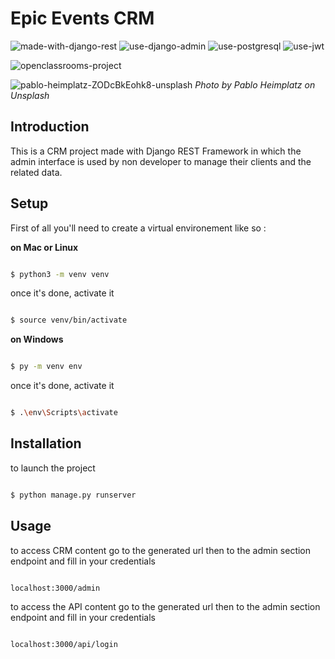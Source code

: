 # Epic Events CRM

![made-with-django-rest](https://user-images.githubusercontent.com/45998296/166694632-eee84900-3ef4-4adc-bbf3-6cc2ef16ac7f.svg) ![use-django-admin](https://user-images.githubusercontent.com/45998296/166691519-839a7d13-833f-46e6-a33a-d053e6b04bd8.svg) ![use-postgresql](https://user-images.githubusercontent.com/45998296/166709231-905140e5-a6f6-4e62-8255-9b6f5a7fe6c5.svg) ![use-jwt](../../../Downloads/use-json-web-token.svg)

![openclassrooms-project](https://user-images.githubusercontent.com/45998296/166692502-a22abdc0-e774-4ec6-8d7c-f86cb6e55825.svg)



![pablo-heimplatz-ZODcBkEohk8-unsplash](https://user-images.githubusercontent.com/45998296/166689593-7f350168-4631-4462-98a1-8c33be3528bc.jpg)
_Photo by Pablo Heimplatz on Unsplash_

## Introduction

This is a CRM project made with Django REST Framework in which the admin interface is used by non developer to manage their clients and the related data. 


## Setup

First of all you'll need to create a virtual environement like so :

**on Mac or Linux**

```sh

$ python3 -m venv venv

```

once it's done, activate it

```sh

$ source venv/bin/activate

```


**on Windows**

```sh

$ py -m venv env

```

once it's done, activate it

```sh

$ .\env\Scripts\activate

```


## Installation

to launch the project


```sh

$ python manage.py runserver

```

## Usage

to access CRM content go to the generated url then to the admin section endpoint and fill in your credentials

```sh

localhost:3000/admin

```

to access the API content go to the generated url then to the admin section endpoint and fill in your credentials

```sh

localhost:3000/api/login

```
